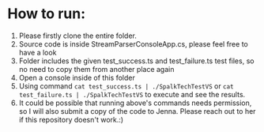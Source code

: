 # How to run:
1. Please firstly clone the entire folder. 
2. Source code is inside StreamParserConsoleApp.cs, please feel free to have a look
3. Folder includes the given test_success.ts and test_failure.ts test files, so no need to copy them from another place again
4. Open a console inside of this folder
5. Using command `cat test_success.ts | ./SpalkTechTestVS` or `cat test_failure.ts | ./SpalkTechTestVS` to execute and see the results. 
6. It could be possible that running above's commands needs permission, so I will also submit a copy of the code to Jenna. Please reach out to her if this repository doesn't work.:) 
